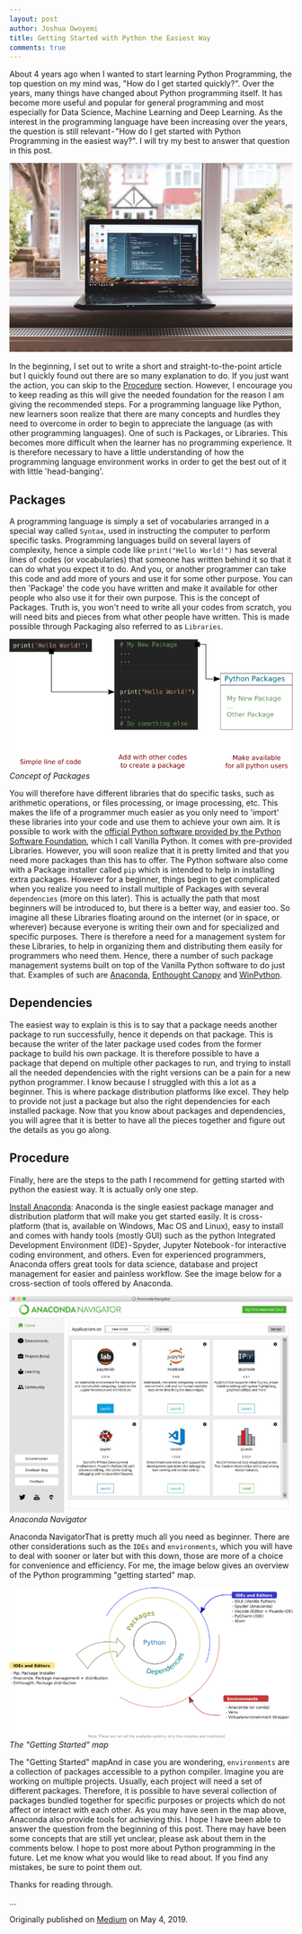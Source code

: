```yaml
---
layout: post
author: Joshua Owoyemi
title: Getting Started with Python the Easiest Way
comments: true
---
```

About 4 years ago when I wanted to start learning Python Programming, the top question on my mind was, "How do I get started quickly?". Over the years, many things have changed about Python programming itself. It has become more useful and popular for general programming and most especially for Data Science, Machine Learning and Deep Learning. As the interest in the programming language have been increasing over the years, the question is still relevant - "How do I get started with Python Programming in the easiest way?". I will try my best to answer that question in this post.

<!-- <center>
</center> -->
![banner](/media/python_post_banner.jpeg)


In the beginning, I set out to write a short and straight-to-the-point article but I quickly found out there are so many explanation to do. If you just want the action, you can skip to the [Procedure](#procedure) section. However, I encourage you to keep reading as this will give the needed foundation for the reason I am giving the recommended steps.
For a programming language like Python, new learners soon realize that there are many concepts and hurdles they need to overcome in order to begin to appreciate the language (as with other programming languages). One of such is Packages, or Libraries. This becomes more difficult when the learner has no programming experience. It is therefore necessary to have a little understanding of how the programming language environment works in order to get the best out of it with little 'head-banging'.

## Packages

A programming language is simply a set of vocabularies arranged in a special way called `Syntax`, used in instructing the computer to perform specific tasks. Programming languages build on several layers of complexity, hence a simple code like `print("Hello World!")` has several lines of codes (or vocabularies) that someone has written behind it so that it can do what you expect it to do. And you, or another programmer can take this code and add more of yours and use it for some other purpose. You can then 'Package' the code you have written and make it available for other people who also use it for their own purpose. This is the concept of Packages.
Truth is, you won't need to write all your codes from scratch, you will need bits and pieces from what other people have written. This is made possible through Packaging also referred to as `Libraries`.

![concept_of_packages](/media/concept_of_packages.png)
*Concept of Packages*

You will therefore have different libraries that do specific tasks, such as arithmetic operations, or files processing, or image processing, etc. This makes the life of a programmer much easier as you only need to 'import' these libraries into your code and use them to achieve your own aim.
It is possible to work with the [official Python software provided by the Python Software Foundation](https://www.python.org/), which I call Vanilla Python. It comes with pre-provided Libraries. However, you will soon realize that it is pretty limited and that you need more packages than this has to offer. The Python software also come with a Package installer called `pip` which is intended to help in installing extra packages. However for a beginner, things begin to get complicated when you realize you need to install multiple of Packages with several `dependencies` (more on this later). This is actually the path that most beginners will be introduced to, but there is a better way, and easier too.
So imagine all these Libraries floating around on the internet (or in space, or wherever) because everyone is writing their own and for specialized and specific purposes. There is therefore a need for a management system for these Libraries, to help in organizing them and distributing them easily for programmers who need them. Hence, there a number of such package management systems built on top of the Vanilla Python software to do just that. Examples of such are [Anaconda](https://www.anaconda.com/), [Enthought Canopy](https://www.enthought.com/product/canopy/) and [WinPython](https://winpython.github.io/).

## Dependencies

The easiest way to explain is this is to say that a package needs another package to run successfully, hence it depends on that package. This is because the writer of the later package used codes from the former package to build his own package. It is therefore possible to have a package that depend on multiple other packages to run, and trying to install all the needed dependencies with the right versions can be a pain for a new python programmer. I know because I struggled with this a lot as a beginner. This is where package distribution platforms like excel. They help to provide not just a package but also the right dependencies for each installed package.
Now that you know about packages and dependencies, you will agree that it is better to have all the pieces together and figure out the details as you go along.

## Procedure

Finally, here are the steps to the path I recommend for getting started with python the easiest way. It is actually only one step.

[Install Anaconda](https://www.anaconda.com/distribution/): Anaconda is the single easiest package manager and distribution platform that will make you get started easily. It is cross-platform (that is, available on Windows, Mac OS and Linux), easy to install and comes with handy tools (mostly GUI) such as the python Integrated Development Environment (IDE) - Spyder, Jupyter Notebook - for interactive coding environment, and others. Even for experienced programmers, Anaconda offers great tools for data science, database and project management for easier and painless workflow. See the image below for a cross-section of tools offered by Anaconda.

![anaconda_navigator](/media/anaconda_navigator.jpeg)
*Anaconda Navigator*

Anaconda NavigatorThat is pretty much all you need as beginner. There are other considerations such as the `IDEs` and `environments`, which you will have to deal with sooner or later but with this down, those are more of a choice for convenience and efficiency. For me, the image below gives an overview of the Python programming "getting started" map.

![getting_started_map](/media/getting_started_map.png)
*The "Getting Started" map*

The "Getting Started" mapAnd in case you are wondering, `environments` are a collection of packages accessible to a python compiler. Imagine you are working on multiple projects. Usually, each project will need a set of different packages. Therefore, it is possible to have several collection of packages bundled together for specific purposes or projects which do not affect or interact with each other. As you may have seen in the map above, Anaconda also provide tools for achieving this.
I hope I have been able to answer the question from the beginning of this post. There may have been some concepts that are still yet unclear, please ask about them in the comments below. I hope to post more about Python programming in the future. Let me know what you would like to read about. If you find any mistakes, be sure to point them out.

Thanks for reading through.

...

Originally published on [Medium](https://medium.com/@tjosh.owoyemi/getting-started-with-python-the-easiest-way-5f52c6187ad8) on May 4, 2019.